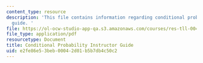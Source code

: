 ```yaml
---
content_type: resource
description: 'This file contains information regarding conditional probability instructor
  guide. '
file: https://ol-ocw-studio-app-qa.s3.amazonaws.com/courses/res-tll-004-stem-concept-videos-fall-2013/e2fe86e53beb00042d01b5b7db4c50c2_MITRES_TLL-004F13_ConGuide.pdf
file_type: application/pdf
resourcetype: Document
title: Conditional Probability Instructor Guide
uid: e2fe86e5-3beb-0004-2d01-b5b7db4c50c2
---
```

